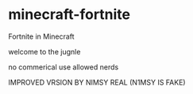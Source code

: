 # minecraft-fortnite
Fortnite in Minecraft

welcome to the jugnle

no commerical use allowed nerds

IMPROVED VRSION BY NIMSY REAL (N1MSY IS FAKE)
